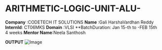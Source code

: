 # ARITHMETIC-LOGIC-UNIT-ALU-

**Company** :CODETECH IT SOLUTIONS
**Name**    :Gali HarshaVardhan Reddy
**InternId**:  CT06MKS
**Domain**  :VLSI
**BatchDuration: Jan 15-th to -FEB 15th  4 weeks
**Mentor Name**:Neela Santhosh




**OUTPUT**
![Image](https://github.com/user-attachments/assets/0370b0b9-2cd7-4d6e-89bf-afc284ec2682)
